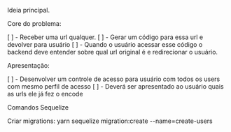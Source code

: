 Ideia principal.


Core do problema: 

[ ] - Receber uma url qualquer.
[ ] - Gerar um código para essa url e devolver para usuário
[ ] - Quando o usuário acessar esse código o backend deve entender sobre qual url original é e redirecionar o usuário.

Apresentação:

[ ] - Desenvolver um controle de acesso para usuário com todos os users com mesmo perfil de acesso
[ ] - Deverá ser apresentado ao usuário quais as urls ele já fez o encode


Comandos Sequelize

Criar migrations:
yarn sequelize migration:create --name=create-users